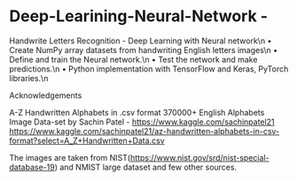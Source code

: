 # Deep-Learining-Neural-Network - 

Handwrite Letters Recognition - Deep Learning with Neural network\n
• Create NumPy array datasets from handwriting English letters images\n
• Define and train the Neural network.\n
• Test the network and make predictions.\n
• Python implementation with TensorFlow and Keras, PyTorch libraries.\n

Acknowledgements

A-Z Handwritten Alphabets in .csv format
370000+ English Alphabets Image Data-set
by Sachin Patel - https://www.kaggle.com/sachinpatel21
https://www.kaggle.com/sachinpatel21/az-handwritten-alphabets-in-csv-format?select=A_Z+Handwritten+Data.csv

The images are taken from NIST(https://www.nist.gov/srd/nist-special-database-19) and NMIST large dataset and few other sources.

